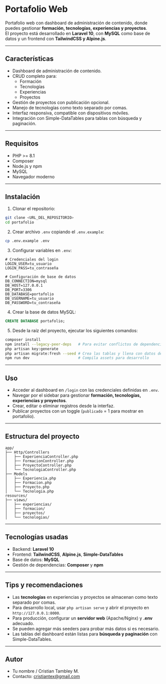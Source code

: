 # Portafolio Web

Portafolio web con dashboard de administración de contenido, donde puedes gestionar **formación, tecnologías, experiencias y proyectos**.  
El proyecto está desarrollado en **Laravel 10**, con **MySQL** como base de datos y un frontend con **TailwindCSS y Alpine.js**.

---

## Características

- Dashboard de administración de contenido.
- CRUD completo para:
  - Formación
  - Tecnologías
  - Experiencias
  - Proyectos
- Gestión de proyectos con publicación opcional.
- Manejo de tecnologías como texto separado por comas.
- Interfaz responsiva, compatible con dispositivos móviles.
- Integración con Simple-DataTables para tablas con búsqueda y paginación.

---

## Requisitos

- PHP >= 8.1
- Composer
- Node.js y npm
- MySQL
- Navegador moderno

---

## Instalación

1. Clonar el repositorio:

```bash
git clone <URL_DEL_REPOSITORIO>
cd portafolio
```

2. Crear archivo `.env` copiando el `.env.example`:

```bash
cp .env.example .env
```

3. Configurar variables en `.env`:

```dotenv
# Credenciales del login
LOGIN_USER=tu_usuario
LOGIN_PASS=tu_contraseña

# Configuración de base de datos
DB_CONNECTION=mysql
DB_HOST=127.0.0.1
DB_PORT=3306
DB_DATABASE=portafolio
DB_USERNAME=tu_usuario
DB_PASSWORD=tu_contraseña
```

4. Crear la base de datos MySQL:

```sql
CREATE DATABASE portafolio;
```

5. Desde la raíz del proyecto, ejecutar los siguientes comandos:

```bash
composer install
npm install --legacy-peer-deps   # Para evitar conflictos de dependencias
php artisan key:generate
php artisan migrate:fresh --seed # Crea las tablas y llena con datos de prueba
npm run dev                      # Compila assets para desarrollo
```

---

## Uso

- Acceder al dashboard en `/login` con las credenciales definidas en `.env`.
- Navegar por el sidebar para gestionar **formación, tecnologías, experiencias y proyectos**.
- Crear, editar o eliminar registros desde la interfaz.
- Publicar proyectos con un toggle (`publicado` = 1 para mostrar en portafolio).

---

## Estructura del proyecto

```
app/
├── Http/Controllers
│   ├── ExperienciaController.php
│   ├── FormacionController.php
│   ├── ProyectoController.php
│   └── TecnologiaController.php
├── Models
│   ├── Experiencia.php
│   ├── Formacion.php
│   ├── Proyecto.php
│   └── Tecnologia.php
resources/
├── views/
│   ├── experiencias/
│   ├── formacion/
│   ├── proyectos/
│   └── tecnologias/
```

---

## Tecnologías usadas

- Backend: **Laravel 10**
- Frontend: **TailwindCSS**, **Alpine.js**, **Simple-DataTables**
- Base de datos: **MySQL**
- Gestión de dependencias: **Composer** y **npm**

---

## Tips y recomendaciones

- Las **tecnologías** en experiencias y proyectos se almacenan como texto separado por comas.
- Para desarrollo local, usar `php artisan serve` y abrir el proyecto en `http://127.0.0.1:8000`.
- Para producción, configurar un **servidor web** (Apache/Nginx) y **.env** adecuado.
- Se pueden agregar más seeders para probar más datos si es necesario.
- Las tablas del dashboard están listas para **búsqueda y paginación** con Simple-DataTables.

---

## Autor

- Tu nombre / Cristian Tambley M.
- Contacto: cristiantex@gmail.com
